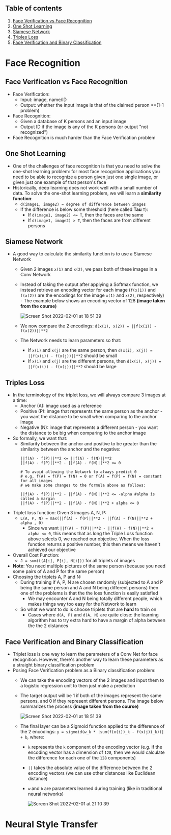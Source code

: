 ## Table of contents
1. [Face Verification vs Face Recognition](#face_recognition)
2. [One Shot Learning](#one_shot_learning)
3. [Siamese Network](#siamese_network)
4. [Triples Loss](#triples_loss)
5. [Face Verification and Binary Classification](#face_verification_and_binary_classification)


# Face Recognition
## Face Verification vs Face Recognition <a name="face_recognition"></a>
- Face Verification:
  - Input: image, name/ID
  - Output: whether the input image is that of the claimed person **(1-1 problem)
- Face Recognition:
  - Given a database of K persons and an input image
  - Output ID if the image is any of the K persons (or output "not recognized")
- Face Recognition is much harder than the Face Verification problem


## One Shot Learning <a name="one_shot_learning"></a>
- One of the challenges of face recognition is that you need to solve the one-shot learning problem: for most face recognition applications you need to be able to recognize a person given just one single image, or given just one example of that person's face
- Historically, deep learning does not work well with a small number of data. To solve the one-shot learning problem, we will learn a **similarity function**:
  - `d(image1, image2) = degree of difference between images`
  - If the difference is below some threshold (here called **Tau** `T`):
    - If `d(image1, image2) <= T`, then the faces are the same
    - If `d(image1, image2) > T`, then the faces are from different persons


## Siamese Network <a name="siamese_network"></a>
- A good way to calculate the similarity function is to use a Siamese Network
  - Given 2 images `x(1)` and `x(2)`, we pass both of these images in a Conv Network
  - Instead of taking the output after applying a Softmax function, we instead retrieve an encoding vector for each image (`f(x(1))` and `f(x(2))` are the encodings for the image `x(1)` and `x(2)`, respectively) - The example below shows an encoding vector of 128 **(image taken from the course)**

    ![Screen Shot 2022-02-01 at 18 51 39](https://user-images.githubusercontent.com/36196866/152058045-fece2943-7567-4667-aa28-900e61bc0b40.png)

  - We now compare the 2 encodings: `d(x(1), x(2)) = ||f(x(1)) - f(x(2))||**2`
  - The Network needs to learn parameters so that:
    - If `x(i)` and `x(j)` are the same person, then `d(x(i), x(j)) = ||f(x(i)) - f(x(j))||**2` should be small
    - If `x(i)` and `x(j)` are the different persons, then `d(x(i), x(j)) = ||f(x(i)) - f(x(j))||**2` should be large


## Triples Loss <a name="triples_loss"></a>
- In the terminology of the triplet loss, we will always compare 3 images at a time:
  - Anchor (A): image used as a reference
  - Positive (P): image that represents the same person as the anchor - you want the distance to be small when comparing to the anchor image
  - Negative (N): image that represents a different person - you want the distance to be big when comparing to the anchor image
- So formally, we want that:
  - Similarity between the anchor and positive to be greater than the similarity between the anchor and the negative:
    ```
    ||f(A) - f(P)||**2 <= ||f(A) - f(N)||**2
    ||f(A) - f(P)||**2 - ||f(A) - f(N)||**2 <= 0
    
    # To avoid allowing the Network to always predict 0
    # e.g. f(A) = f(P) = f(N) = 0 or f(A) = f(P) = f(N) = constant for all images
    # we make some changes to the formula above as follows:
    
    ||f(A) - f(P)||**2 - ||f(A) - f(N)||**2 <= -alpha #alpha is called a margin
    ||f(A) - f(P)||**2 - ||f(A) - f(N)||**2 + alpha <= 0 
    ```
- Triplet loss function: Given 3 images A, N, P:
  - `L(A, P, N) = max(||f(A) - f(P)||**2 - ||f(A) - f(N)||**2 + alpha , 0)`
    - Since we want `||f(A) - f(P)||**2 - ||f(A) - f(N)||**2 + alpha <= 0`, this means that as long the Triple Loss function above selects 0, we reached our objective. When the loss function returns a positive number, this then means we haven't achieved our objective
- Overall Cost Function:
  - `J = sum(L(A[i], P[i], N[i]))` for all triplets of images
- **Note**: You need multiple pictures of the same person (because you need some pairs of A and P for the same person)
- Choosing the triplets A, P and N:
  - During training if A, P, N are chosen randomly (subjected to A and P being the same person and A and N being different persons) then one of the problems is that the the loss function is easily satisfied
    - We may encounter A and N being totally different people, which makes things way too easy for the Network to learn
  - So what we want to do is choose triplets that are **hard** to train on
    - Cases where `d(A, P)` and `d(A, N)` are quite close: the learning algorithm has to try extra hard to have a margin of alpha between the the 2 distances


## Face Verification and Binary Classification <a name="face_verification_and_binary_classification"></a>
- Triplet loss is one way to learn the parameters of a Conv Net for face recognition. However, there's another way to learn these parameters as a straight binary classification problem
- Posing Face Verification problem as a Binary classification problem:
  - We can take the encoding vectors of the 2 images and input them to a logistic regression unit to then just make a prediction
  - The target output will be 1 if both of the images represent the same persons, and 0 if they represent different persons. The image below summarizes the process **(image taken from the course)**

    ![Screen Shot 2022-02-01 at 18 51 39](https://user-images.githubusercontent.com/36196866/152071612-cabc8d8d-fe12-4372-bfab-b770354c4ab7.png)

  - The final layer can be a Sigmoid function applied to the difference of the 2 encodings: `y = sigmoid(w_k * |sum(f(x(i))_k - f(x(j))_k))| + b`, where:
    - `k` represents the `k` component of the encoding vector (e.g. if the encoding vector has a dimension of `128`, then we would calculate the difference for each one of the `128` components)
    - `||` takes the absolute value of the difference between the 2 encoding vectors (we can use other distances like Euclidean distance)
    - `w` and `b` are parameters learned during training (like in traditional neural networks)

      ![Screen Shot 2022-02-01 at 21 10 39](https://user-images.githubusercontent.com/36196866/152072432-d7bafa69-b21e-4fa6-9de6-5fd736819f93.png)


# Neural Style Transfer
